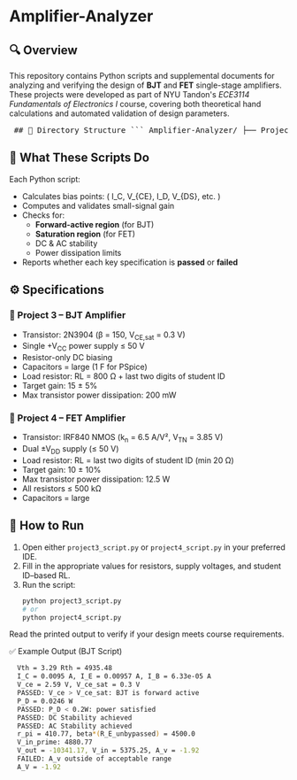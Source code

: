 # Amplifier-Analyzer

## 🔍 Overview

This repository contains Python scripts and supplemental documents for analyzing and verifying the design of **BJT** and **FET** single-stage amplifiers. These projects were developed as part of NYU Tandon's *ECE3114 Fundamentals of Electronics I* course, covering both theoretical hand calculations and automated validation of design parameters.

<pre lang="markdown"> ## 📁 Directory Structure ``` Amplifier-Analyzer/ ├── Project_3/ # BJT Common-Emitter Amplifier │ ├── project3_script.py # Python script for amplifier analysis │ └── ECE3114_Project_3_Specs.pdf # Official project description and specs │ ├── Project_4/ # FET Common-Gate Amplifier │ ├── project4_script.py # Python script for amplifier analysis │ └── ECE3114_Project_4_Specs.pdf # Official project description and specs │ ├── LICENSE └── README.md ``` </pre>

## 🧪 What These Scripts Do

Each Python script:
- Calculates bias points: \( I_C, V_{CE}, I_D, V_{DS}, etc. \)
- Computes and validates small-signal gain
- Checks for:
  - **Forward-active region** (for BJT)
  - **Saturation region** (for FET)
  - DC & AC stability
  - Power dissipation limits
- Reports whether each key specification is **passed** or **failed**

## ⚙️ Specifications

### 🔧 Project 3 – BJT Amplifier
- Transistor: 2N3904 (β = 150, V<sub>CE,sat</sub> = 0.3 V)
- Single +V<sub>CC</sub> power supply ≤ 50 V
- Resistor-only DC biasing
- Capacitors = large (1 F for PSpice)
- Load resistor: RL = 800 Ω + last two digits of student ID
- Target gain: 15 ± 5%
- Max transistor power dissipation: 200 mW

### 🔧 Project 4 – FET Amplifier
- Transistor: IRF840 NMOS (k<sub>n</sub> = 6.5 A/V², V<sub>TN</sub> = 3.85 V)
- Dual ±V<sub>DD</sub> supply (≤ 50 V)
- Load resistor: RL = last two digits of student ID (min 20 Ω)
- Target gain: 10 ± 10%
- Max transistor power dissipation: 12.5 W
- All resistors ≤ 500 kΩ
- Capacitors = large

## 🚀 How to Run

1. Open either `project3_script.py` or `project4_script.py` in your preferred IDE.
2. Fill in the appropriate values for resistors, supply voltages, and student ID–based RL.
3. Run the script:
   ```bash
   python project3_script.py
   # or
   python project4_script.py
Read the printed output to verify if your design meets course requirements.

✅ Example Output (BJT Script)
```bash
  Vth = 3.29 Rth = 4935.48
  I_C = 0.0095 A, I_E = 0.00957 A, I_B = 6.33e-05 A
  V_ce = 2.59 V, V_ce_sat = 0.3 V
  PASSED: V_ce > V_ce_sat: BJT is forward active
  P_D = 0.0246 W
  PASSED: P_D < 0.2W: power satisfied
  PASSED: DC Stability achieved
  PASSED: AC Stability achieved
  r_pi = 410.77, beta*(R_E_unbypassed) = 4500.0
  V_in_prime: 4880.77
  V_out = -10341.17, V_in = 5375.25, A_v = -1.92
  FAILED: A_v outside of acceptable range
  A_V = -1.92


